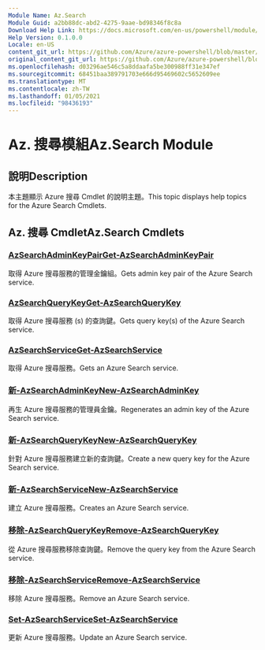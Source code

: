 ```yaml
---
Module Name: Az.Search
Module Guid: a2bb88dc-abd2-4275-9aae-bd98346f8c8a
Download Help Link: https://docs.microsoft.com/en-us/powershell/module/az.search
Help Version: 0.1.0.0
Locale: en-US
content_git_url: https://github.com/Azure/azure-powershell/blob/master/src/Search/Search/help/Az.Search.md
original_content_git_url: https://github.com/Azure/azure-powershell/blob/master/src/Search/Search/help/Az.Search.md
ms.openlocfilehash: d03296ae546c5a8ddaafa5be300988ff31e347ef
ms.sourcegitcommit: 68451baa389791703e666d95469602c5652609ee
ms.translationtype: MT
ms.contentlocale: zh-TW
ms.lasthandoff: 01/05/2021
ms.locfileid: "98436193"
---
```

# <span data-ttu-id="8c174-101">Az. 搜尋模組</span><span class="sxs-lookup"><span data-stu-id="8c174-101">Az.Search Module</span></span>
## <span data-ttu-id="8c174-102">說明</span><span class="sxs-lookup"><span data-stu-id="8c174-102">Description</span></span>
<span data-ttu-id="8c174-103">本主題顯示 Azure 搜尋 Cmdlet 的說明主題。</span><span class="sxs-lookup"><span data-stu-id="8c174-103">This topic displays help topics for the Azure Search Cmdlets.</span></span>

## <span data-ttu-id="8c174-104">Az. 搜尋 Cmdlet</span><span class="sxs-lookup"><span data-stu-id="8c174-104">Az.Search Cmdlets</span></span>
### [<span data-ttu-id="8c174-105">AzSearchAdminKeyPair</span><span class="sxs-lookup"><span data-stu-id="8c174-105">Get-AzSearchAdminKeyPair</span></span>](Get-AzSearchAdminKeyPair.md)
<span data-ttu-id="8c174-106">取得 Azure 搜尋服務的管理金鑰組。</span><span class="sxs-lookup"><span data-stu-id="8c174-106">Gets admin key pair of the Azure Search service.</span></span>

### [<span data-ttu-id="8c174-107">AzSearchQueryKey</span><span class="sxs-lookup"><span data-stu-id="8c174-107">Get-AzSearchQueryKey</span></span>](Get-AzSearchQueryKey.md)
<span data-ttu-id="8c174-108">取得 Azure 搜尋服務 (s) 的查詢鍵。</span><span class="sxs-lookup"><span data-stu-id="8c174-108">Gets query key(s) of the Azure Search service.</span></span>

### [<span data-ttu-id="8c174-109">AzSearchService</span><span class="sxs-lookup"><span data-stu-id="8c174-109">Get-AzSearchService</span></span>](Get-AzSearchService.md)
<span data-ttu-id="8c174-110">取得 Azure 搜尋服務。</span><span class="sxs-lookup"><span data-stu-id="8c174-110">Gets an Azure Search service.</span></span>

### [<span data-ttu-id="8c174-111">新-AzSearchAdminKey</span><span class="sxs-lookup"><span data-stu-id="8c174-111">New-AzSearchAdminKey</span></span>](New-AzSearchAdminKey.md)
<span data-ttu-id="8c174-112">再生 Azure 搜尋服務的管理員金鑰。</span><span class="sxs-lookup"><span data-stu-id="8c174-112">Regenerates an admin key of the Azure Search service.</span></span>

### [<span data-ttu-id="8c174-113">新-AzSearchQueryKey</span><span class="sxs-lookup"><span data-stu-id="8c174-113">New-AzSearchQueryKey</span></span>](New-AzSearchQueryKey.md)
<span data-ttu-id="8c174-114">針對 Azure 搜尋服務建立新的查詢鍵。</span><span class="sxs-lookup"><span data-stu-id="8c174-114">Create a new query key for the Azure Search service.</span></span>

### [<span data-ttu-id="8c174-115">新-AzSearchService</span><span class="sxs-lookup"><span data-stu-id="8c174-115">New-AzSearchService</span></span>](New-AzSearchService.md)
<span data-ttu-id="8c174-116">建立 Azure 搜尋服務。</span><span class="sxs-lookup"><span data-stu-id="8c174-116">Creates an Azure Search service.</span></span>

### [<span data-ttu-id="8c174-117">移除-AzSearchQueryKey</span><span class="sxs-lookup"><span data-stu-id="8c174-117">Remove-AzSearchQueryKey</span></span>](Remove-AzSearchQueryKey.md)
<span data-ttu-id="8c174-118">從 Azure 搜尋服務移除查詢鍵。</span><span class="sxs-lookup"><span data-stu-id="8c174-118">Remove the query key from the Azure Search service.</span></span>

### [<span data-ttu-id="8c174-119">移除-AzSearchService</span><span class="sxs-lookup"><span data-stu-id="8c174-119">Remove-AzSearchService</span></span>](Remove-AzSearchService.md)
<span data-ttu-id="8c174-120">移除 Azure 搜尋服務。</span><span class="sxs-lookup"><span data-stu-id="8c174-120">Remove an Azure Search service.</span></span>

### [<span data-ttu-id="8c174-121">Set-AzSearchService</span><span class="sxs-lookup"><span data-stu-id="8c174-121">Set-AzSearchService</span></span>](Set-AzSearchService.md)
<span data-ttu-id="8c174-122">更新 Azure 搜尋服務。</span><span class="sxs-lookup"><span data-stu-id="8c174-122">Update an Azure Search service.</span></span>

